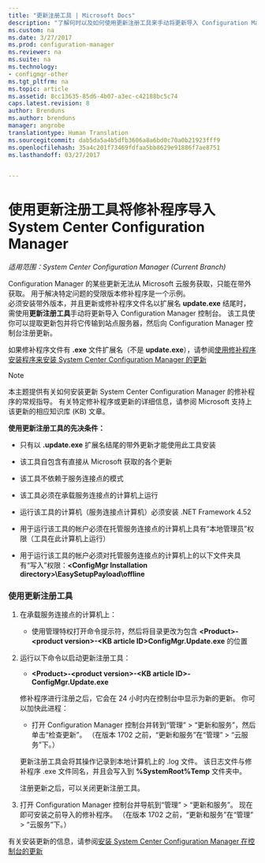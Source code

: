 ```yaml
---
title: "更新注册工具 | Microsoft Docs"
description: "了解何时以及如何使用更新注册工具来手动将更新导入 Configuration Manager 控制台。"
ms.custom: na
ms.date: 3/27/2017
ms.prod: configuration-manager
ms.reviewer: na
ms.suite: na
ms.technology:
- configmgr-other
ms.tgt_pltfrm: na
ms.topic: article
ms.assetid: 8cc13635-85d6-4b07-a3ec-c42188bc5c74
caps.latest.revision: 8
author: Brenduns
ms.author: brenduns
manager: angrobe
translationtype: Human Translation
ms.sourcegitcommit: dab5da5a4b5dfb3606a8a6bd0c70a0b21923fff9
ms.openlocfilehash: 35a4c201f73469fdfaa5bb8629e91886f7ae8751
ms.lasthandoff: 03/27/2017


---
```

# <a name="use-the-update-registration-tool-to-import-hotfixes-to-system-center-configuration-manager"></a>使用更新注册工具将修补程序导入 System Center Configuration Manager

*适用范围：System Center Configuration Manager (Current Branch)*

Configuration Manager 的某些更新无法从 Microsoft 云服务获取，只能在带外获取。 用于解决特定问题的受限版本修补程序是一个示例。   
必须安装带外版本，并且更新或修补程序文件名以扩展名 **update.exe** 结尾时，需使用**更新注册工具**手动将更新导入 Configuration Manager 控制台。 该工具使你可以提取更新包并将它传输到站点服务器，然后向 Configuration Manager 控制台注册更新。  

 如果修补程序文件有 **.exe** 文件扩展名（不是 **update.exe**），请参阅[使用修补程序安装程序来安装 System Center Configuration Manager 的更新](../../../core/servers/manage/use-the-hotfix-installer-to-install-updates.md)  

> [!NOTE]  
>  本主题提供有关如何安装更新 System Center Configuration Manager 的修补程序的常规指导。 有关特定修补程序或更新的详细信息，请参阅 Microsoft 支持上该更新的相应知识库 (KB) 文章。  

 **使用更新注册工具的先决条件：**  

-   只有以 **.update.exe** 扩展名结尾的带外更新才能使用此工具安装  

-   该工具自包含有直接从 Microsoft 获取的各个更新  

-   该工具不依赖于服务连接点的模式  

-   该工具必须在承载服务连接点的计算机上运行  

-   运行该工具的计算机（服务连接点计算机）必须安装 .NET Framework 4.52  

-   用于运行该工具的帐户必须在托管服务连接点的计算机上具有“本地管理员”权限（工具在此计算机上运行）  

-   用于运行该工具的帐户必须对托管服务连接点的计算机上的以下文件夹具有“写入”权限：**&lt;ConfigMgr Installation directory\>\EasySetupPayload\offline**  

### <a name="to-use-the-update-registration-tool"></a>使用更新注册工具  

1.  在承载服务连接点的计算机上：  

    -   使用管理特权打开命令提示符，然后将目录更改为包含 **&lt;Product\>-&lt;product version\>-&lt;KB article ID\>ConfigMgr.Update.exe** 的位置  

2.  运行以下命令以启动更新注册工具：  

    -   **&lt;Product\>-&lt;product version\>-&lt;KB article ID\>-ConfigMgr.Update.exe**  

    修补程序进行注册之后，它会在 24 小时内在控制台中显示为新的更新。  你可以加快此进程：

    - 打开 Configuration Manager 控制台并转到“管理” > “更新和服务”，然后单击“检查更新”。 （在版本 1702 之前，“更新和服务”在“管理” > “云服务”下。） 

    更新注册工具会将其操作记录到本地计算机上的 .log 文件。 该日志文件与修补程序 .exe 文件同名，并且会写入到 **%SystemRoot%Temp** 文件夹中。  

     注册更新之后，可以关闭更新注册工具。  

3.  打开 Configuration Manager 控制台并导航到“管理” > “更新和服务”。 现在即可安装之前导入的修补程序。 （在版本 1702 之前，“更新和服务”在“管理” > “云服务”下。）

 有关安装更新的信息，请参阅[安装 System Center Configuration Manager 在控制台的更新](../../../core/servers/manage/install-in-console-updates.md)  

